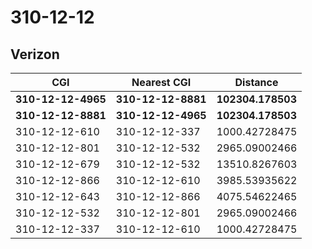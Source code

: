 # 310-12-12
## Verizon


| CGI | Nearest CGI | Distance |
|-----|-------------|----------|
| **310-12-12-4965** | **310-12-12-8881** | **102304.178503** |
| **310-12-12-8881** | **310-12-12-4965** | **102304.178503** |
| 310-12-12-610 | 310-12-12-337 | 1000.42728475 |
| 310-12-12-801 | 310-12-12-532 | 2965.09002466 |
| 310-12-12-679 | 310-12-12-532 | 13510.8267603 |
| 310-12-12-866 | 310-12-12-610 | 3985.53935622 |
| 310-12-12-643 | 310-12-12-866 | 4075.54622465 |
| 310-12-12-532 | 310-12-12-801 | 2965.09002466 |
| 310-12-12-337 | 310-12-12-610 | 1000.42728475 |
